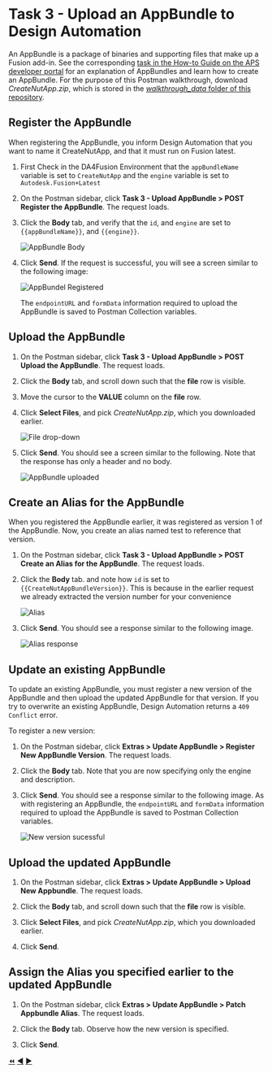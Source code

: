 # Task 3 - Upload an AppBundle to Design Automation

An AppBundle is a package of binaries and supporting files that make up a Fusion add-in. See the corresponding [task in the How-to Guide on the APS developer portal](https://aps.autodesk.com/en/docs/design-automation/v3/tutorials/fusion/step4-publish-appbundle/) for an explanation of AppBundles and learn how to create an AppBundle. For the purpose of this Postman walkthrough,  download *CreateNutApp.zip*, which is stored in the [*walkthrough_data* folder of this repository](../walkthrough_data).

## Register the AppBundle

When registering the AppBundle, you inform Design Automation that you want to name it CreateNutApp, and that it must run on Fusion latest.

1. First Check in the DA4Fusion Environment that the `appBundleName` variable is set to `CreateNutApp` and the `engine` variable is set to `Autodesk.Fusion+Latest`
   
2. On the Postman sidebar, click **Task 3 - Upload AppBundle > POST Register the AppBundle**. The request loads.

3. Click the **Body** tab, and verify that the `id`, and `engine` are set to `{{appBundleName}}`, and `{{engine}}`.

    ![AppBundle Body](../images/task4-appbundle_body.png "AppBundle Body")

4. Click **Send**. If the request is successful, you will see a screen similar to the following image:

    ![AppBundel Registered](../images/task4-appbundle_registered.png "AppBundel Registered")

    The `endpointURL` and `formData` information required to upload the AppBundle is saved to Postman Collection variables.

## Upload the AppBundle

1. On the Postman sidebar, click **Task 3 - Upload AppBundle > POST Upload the AppBundle**. The request loads.

2. Click the **Body** tab, and scroll down such that the **file** row is visible.

3. Move the cursor to the **VALUE** column on the **file** row.

4. Click **Select Files**, and pick *CreateNutApp.zip*, which you downloaded earlier.

    ![File drop-down](../images/task4-appbundle_file_dropdown.png "File drop-down")

5. Click **Send**. You should see a screen similar to the following. Note that the response has only a header and no body.

    ![AppBundle uploaded](../images/task4-appbundle_uploaded.png "AppBundle uploaded")

## Create an Alias for the AppBundle

When you registered the AppBundle earlier, it was registered as version 1 of the AppBundle. Now, you create an alias named test to reference that version.

1. On the Postman sidebar, click **Task 3 - Upload AppBundle > POST Create an Alias for the AppBundle**. The request loads.

2. Click the **Body** tab. and note how `id` is set to `{{CreateNutAppBundleVersion}}`. This is because in the earlier request we already extracted the version number for your convenience

    ![Alias](../images/task4-appbundle_alias.png "Alias")

3. Click **Send**. You should see a response similar to the following image.

    ![Alias response](../images/task4-appbundle_alias_set.png "Alias response")

## Update an existing AppBundle

To update an existing AppBundle, you must register a new version of the AppBundle and then upload the updated AppBundle for that version. If you try to overwrite an existing AppBundle, Design Automation returns a `409 Conflict` error.

To register a new version:

1. On the Postman sidebar, click **Extras > Update AppBundle > Register New AppBundle Version**. The request loads.

2. Click the **Body** tab. Note that you are now specifying only the engine and description.

3. Click **Send**. You should see a response similar to the following image. As with registering an AppBundle, the `endpointURL` and `formData` information required to upload the AppBundle is saved to Postman Collection variables.

    ![New version sucessful](../images/task4-appbundle_new_version_successfull.png "New version successful")

## Upload the updated AppBundle

1. On the Postman sidebar, click **Extras > Update AppBundle > Upload New Appbundle**. The request loads.

2. Click the **Body** tab, and scroll down such that the **file** row is visible.

3. Click **Select Files**, and pick *CreateNutApp.zip*, which you downloaded earlier.

4. Click **Send**.

## Assign the Alias you specified earlier to the updated AppBundle

1. On the Postman sidebar, click **Extras > Update AppBundle > Patch Appbundle Alias**. The request loads.

2. Click the **Body** tab. Observe how the new version is specified.

3. Click **Send**.

[:rewind:](../readme.md "readme.md") [:arrow_backward:](task-2.md "Previous task") [:arrow_forward:](task-4.md "Next task")
